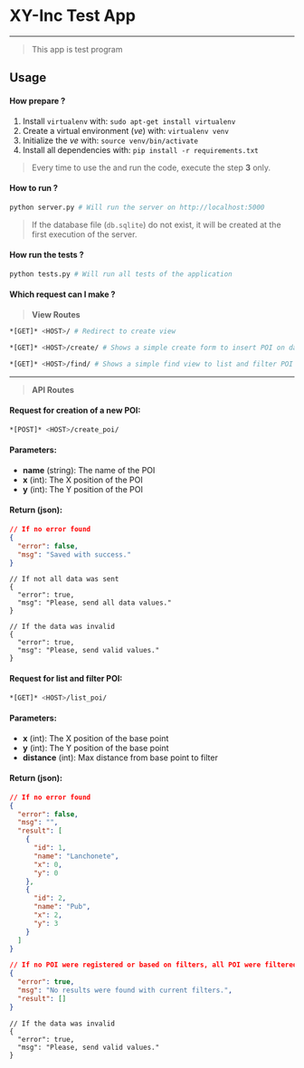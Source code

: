 # XY-Inc Test App
---
> This app is test program

## Usage

#### How prepare ?

1. Install `virtualenv` with: `sudo apt-get install virtualenv`
2. Create a virtual environment (_ve_) with: `virtualenv venv`
3. Initialize the _ve_ with: `source venv/bin/activate`
4. Install all dependencies with: `pip install -r requirements.txt`

> Every time to use the and run the code, execute the step **3** only.

#### How to run ?

```bash
python server.py # Will run the server on http://localhost:5000
```

> If the database file (`db.sqlite`) do not exist, it will be created at the first execution of the server.

#### How run the tests ?

```bash
python tests.py # Will run all tests of the application
```

#### Which request can I make ?

> **View Routes**

```bash
*[GET]* <HOST>/ # Redirect to create view
```

```bash
*[GET]* <HOST>/create/ # Shows a simple create form to insert POI on database
```

```bash
*[GET]* <HOST>/find/ # Shows a simple find view to list and filter POI
```

---
> **API Routes**

#### Request for creation of a new POI:

```bash
*[POST]* <HOST>/create_poi/
```

#### Parameters:
- **name** (string): The name of the POI
- **x** (int): The X position of the POI
- **y** (int): The Y position of the POI

#### Return (json):

```json
// If no error found
{
  "error": false,
  "msg": "Saved with success."
}
```
```
// If not all data was sent
{
  "error": true,
  "msg": "Please, send all data values."
}
```
```
// If the data was invalid
{
  "error": true,
  "msg": "Please, send valid values."
}
```

#### Request for list and filter POI:

```bash
*[GET]* <HOST>/list_poi/
```

#### Parameters:
- **x** (int): The X position of the base point
- **y** (int): The Y position of the base point
- **distance** (int): Max distance from base point to filter

#### Return (json):

```json
// If no error found
{
  "error": false,
  "msg": "",
  "result": [
    {
      "id": 1,
      "name": "Lanchonete",
      "x": 0,
      "y": 0
    },
    {
      "id": 2,
      "name": "Pub",
      "x": 2,
      "y": 3
    }
  ]
}
```
```json
// If no POI were registered or based on filters, all POI were filtered
{
  "error": true,
  "msg": "No results were found with current filters.",
  "result": []
}
```
```
// If the data was invalid
{
  "error": true,
  "msg": "Please, send valid values."
}
```
